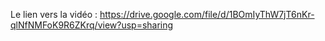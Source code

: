 Le lien vers la vidéo : https://drive.google.com/file/d/1BOmIyThW7jT6nKr-qlNfNMFoK9R6ZKrq/view?usp=sharing
